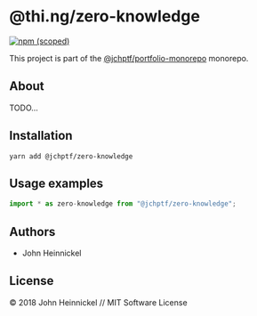 # @thi.ng/zero-knowledge

[![npm (scoped)](https://img.shields.io/npm/v/@jchptf/zero-knowledge.svg)](https://www.npmjs.com/package/@jchptf/zero-knowledge)

This project is part of the
[@jchptf/portfolio-monorepo](https://github.com/jheinnic/portfolio-monorepo/) monorepo.

## About

TODO...

## Installation

```
yarn add @jchptf/zero-knowledge
```

## Usage examples

```typescript
import * as zero-knowledge from "@jchptf/zero-knowledge";
```

## Authors

- John Heinnickel

## License

&copy; 2018 John Heinnickel // MIT Software License
